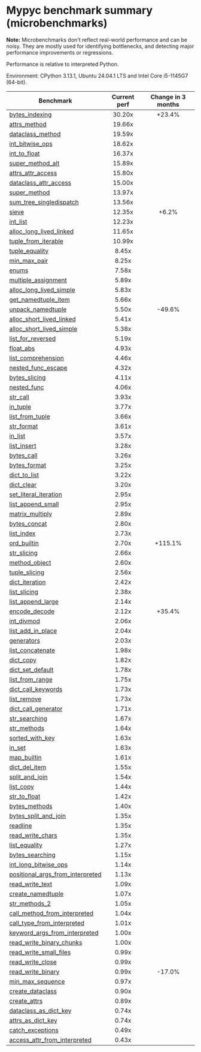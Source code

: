 # Mypyc benchmark summary (microbenchmarks)

**Note:** Microbenchmarks don't reflect real-world performance and can be noisy.
           They are mostly used for identifying bottlenecks, and detecting major performance
           improvements or regressions.

Performance is relative to interpreted Python.

Environment: CPython 3.13.1, Ubuntu 24.04.1 LTS and Intel Core i5-1145G7 (64-bit).

| Benchmark | Current perf | Change in 3 months |
| --- | :---: | :---: |
| [bytes_indexing](benchmarks/bytes_indexing.md) | 30.20x | +23.4% |
| [attrs_method](benchmarks/attrs_method.md) | 19.66x |  |
| [dataclass_method](benchmarks/dataclass_method.md) | 19.59x |  |
| [int_bitwise_ops](benchmarks/int_bitwise_ops.md) | 18.62x |  |
| [int_to_float](benchmarks/int_to_float.md) | 16.37x |  |
| [super_method_alt](benchmarks/super_method_alt.md) | 15.89x |  |
| [attrs_attr_access](benchmarks/attrs_attr_access.md) | 15.80x |  |
| [dataclass_attr_access](benchmarks/dataclass_attr_access.md) | 15.00x |  |
| [super_method](benchmarks/super_method.md) | 13.97x |  |
| [sum_tree_singledispatch](benchmarks/sum_tree_singledispatch.md) | 13.56x |  |
| [sieve](benchmarks/sieve.md) | 12.35x | +6.2% |
| [int_list](benchmarks/int_list.md) | 12.23x |  |
| [alloc_long_lived_linked](benchmarks/alloc_long_lived_linked.md) | 11.65x |  |
| [tuple_from_iterable](benchmarks/tuple_from_iterable.md) | 10.99x |  |
| [tuple_equality](benchmarks/tuple_equality.md) | 8.45x |  |
| [min_max_pair](benchmarks/min_max_pair.md) | 8.25x |  |
| [enums](benchmarks/enums.md) | 7.58x |  |
| [multiple_assignment](benchmarks/multiple_assignment.md) | 5.89x |  |
| [alloc_long_lived_simple](benchmarks/alloc_long_lived_simple.md) | 5.83x |  |
| [get_namedtuple_item](benchmarks/get_namedtuple_item.md) | 5.66x |  |
| [unpack_namedtuple](benchmarks/unpack_namedtuple.md) | 5.50x | -49.6% |
| [alloc_short_lived_linked](benchmarks/alloc_short_lived_linked.md) | 5.41x |  |
| [alloc_short_lived_simple](benchmarks/alloc_short_lived_simple.md) | 5.38x |  |
| [list_for_reversed](benchmarks/list_for_reversed.md) | 5.19x |  |
| [float_abs](benchmarks/float_abs.md) | 4.93x |  |
| [list_comprehension](benchmarks/list_comprehension.md) | 4.46x |  |
| [nested_func_escape](benchmarks/nested_func_escape.md) | 4.32x |  |
| [bytes_slicing](benchmarks/bytes_slicing.md) | 4.11x |  |
| [nested_func](benchmarks/nested_func.md) | 4.06x |  |
| [str_call](benchmarks/str_call.md) | 3.93x |  |
| [in_tuple](benchmarks/in_tuple.md) | 3.77x |  |
| [list_from_tuple](benchmarks/list_from_tuple.md) | 3.66x |  |
| [str_format](benchmarks/str_format.md) | 3.61x |  |
| [in_list](benchmarks/in_list.md) | 3.57x |  |
| [list_insert](benchmarks/list_insert.md) | 3.28x |  |
| [bytes_call](benchmarks/bytes_call.md) | 3.26x |  |
| [bytes_format](benchmarks/bytes_format.md) | 3.25x |  |
| [dict_to_list](benchmarks/dict_to_list.md) | 3.22x |  |
| [dict_clear](benchmarks/dict_clear.md) | 3.20x |  |
| [set_literal_iteration](benchmarks/set_literal_iteration.md) | 2.95x |  |
| [list_append_small](benchmarks/list_append_small.md) | 2.95x |  |
| [matrix_multiply](benchmarks/matrix_multiply.md) | 2.89x |  |
| [bytes_concat](benchmarks/bytes_concat.md) | 2.80x |  |
| [list_index](benchmarks/list_index.md) | 2.73x |  |
| [ord_builtin](benchmarks/ord_builtin.md) | 2.70x | +115.1% |
| [str_slicing](benchmarks/str_slicing.md) | 2.66x |  |
| [method_object](benchmarks/method_object.md) | 2.60x |  |
| [tuple_slicing](benchmarks/tuple_slicing.md) | 2.56x |  |
| [dict_iteration](benchmarks/dict_iteration.md) | 2.42x |  |
| [list_slicing](benchmarks/list_slicing.md) | 2.38x |  |
| [list_append_large](benchmarks/list_append_large.md) | 2.14x |  |
| [encode_decode](benchmarks/encode_decode.md) | 2.12x | +35.4% |
| [int_divmod](benchmarks/int_divmod.md) | 2.06x |  |
| [list_add_in_place](benchmarks/list_add_in_place.md) | 2.04x |  |
| [generators](benchmarks/generators.md) | 2.03x |  |
| [list_concatenate](benchmarks/list_concatenate.md) | 1.98x |  |
| [dict_copy](benchmarks/dict_copy.md) | 1.82x |  |
| [dict_set_default](benchmarks/dict_set_default.md) | 1.78x |  |
| [list_from_range](benchmarks/list_from_range.md) | 1.75x |  |
| [dict_call_keywords](benchmarks/dict_call_keywords.md) | 1.73x |  |
| [list_remove](benchmarks/list_remove.md) | 1.73x |  |
| [dict_call_generator](benchmarks/dict_call_generator.md) | 1.71x |  |
| [str_searching](benchmarks/str_searching.md) | 1.67x |  |
| [str_methods](benchmarks/str_methods.md) | 1.64x |  |
| [sorted_with_key](benchmarks/sorted_with_key.md) | 1.63x |  |
| [in_set](benchmarks/in_set.md) | 1.63x |  |
| [map_builtin](benchmarks/map_builtin.md) | 1.61x |  |
| [dict_del_item](benchmarks/dict_del_item.md) | 1.55x |  |
| [split_and_join](benchmarks/split_and_join.md) | 1.54x |  |
| [list_copy](benchmarks/list_copy.md) | 1.44x |  |
| [str_to_float](benchmarks/str_to_float.md) | 1.42x |  |
| [bytes_methods](benchmarks/bytes_methods.md) | 1.40x |  |
| [bytes_split_and_join](benchmarks/bytes_split_and_join.md) | 1.35x |  |
| [readline](benchmarks/readline.md) | 1.35x |  |
| [read_write_chars](benchmarks/read_write_chars.md) | 1.35x |  |
| [list_equality](benchmarks/list_equality.md) | 1.27x |  |
| [bytes_searching](benchmarks/bytes_searching.md) | 1.15x |  |
| [int_long_bitwise_ops](benchmarks/int_long_bitwise_ops.md) | 1.14x |  |
| [positional_args_from_interpreted](benchmarks/positional_args_from_interpreted.md) | 1.13x |  |
| [read_write_text](benchmarks/read_write_text.md) | 1.09x |  |
| [create_namedtuple](benchmarks/create_namedtuple.md) | 1.07x |  |
| [str_methods_2](benchmarks/str_methods_2.md) | 1.05x |  |
| [call_method_from_interpreted](benchmarks/call_method_from_interpreted.md) | 1.04x |  |
| [call_type_from_interpreted](benchmarks/call_type_from_interpreted.md) | 1.01x |  |
| [keyword_args_from_interpreted](benchmarks/keyword_args_from_interpreted.md) | 1.00x |  |
| [read_write_binary_chunks](benchmarks/read_write_binary_chunks.md) | 1.00x |  |
| [read_write_small_files](benchmarks/read_write_small_files.md) | 0.99x |  |
| [read_write_close](benchmarks/read_write_close.md) | 0.99x |  |
| [read_write_binary](benchmarks/read_write_binary.md) | 0.99x | -17.0% |
| [min_max_sequence](benchmarks/min_max_sequence.md) | 0.97x |  |
| [create_dataclass](benchmarks/create_dataclass.md) | 0.90x |  |
| [create_attrs](benchmarks/create_attrs.md) | 0.89x |  |
| [dataclass_as_dict_key](benchmarks/dataclass_as_dict_key.md) | 0.74x |  |
| [attrs_as_dict_key](benchmarks/attrs_as_dict_key.md) | 0.74x |  |
| [catch_exceptions](benchmarks/catch_exceptions.md) | 0.49x |  |
| [access_attr_from_interpreted](benchmarks/access_attr_from_interpreted.md) | 0.43x |  |
